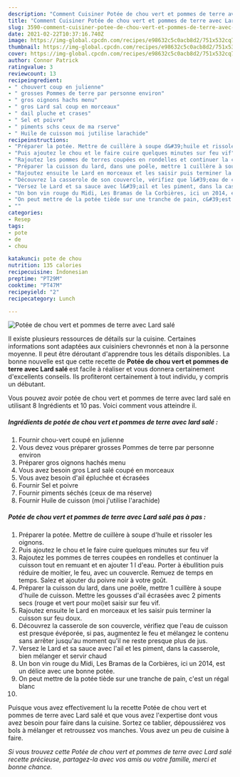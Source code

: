 ```yaml
---
description: "Comment Cuisiner Potée de chou vert et pommes de terre avec Lard salé"
title: "Comment Cuisiner Potée de chou vert et pommes de terre avec Lard salé"
slug: 3590-comment-cuisiner-potee-de-chou-vert-et-pommes-de-terre-avec-lard-sale
date: 2021-02-22T10:37:16.740Z
image: https://img-global.cpcdn.com/recipes/e98632c5c0acb8d2/751x532cq70/potee-de-chou-vert-et-pommes-de-terre-avec-lard-sale-photo-principale-de-la-recette.jpg
thumbnail: https://img-global.cpcdn.com/recipes/e98632c5c0acb8d2/751x532cq70/potee-de-chou-vert-et-pommes-de-terre-avec-lard-sale-photo-principale-de-la-recette.jpg
cover: https://img-global.cpcdn.com/recipes/e98632c5c0acb8d2/751x532cq70/potee-de-chou-vert-et-pommes-de-terre-avec-lard-sale-photo-principale-de-la-recette.jpg
author: Connor Patrick
ratingvalue: 3
reviewcount: 13
recipeingredient:
- " chouvert coup en julienne"
- " grosses Pommes de terre par personne environ"
- " gros oignons hachs menu"
- " gros Lard sal coup en morceaux"
- " dail pluche et crases"
- " Sel et poivre"
- " piments schs ceux de ma rserve"
- " Huile de cuisson moi jutilise larachide"
recipeinstructions:
- "Préparer la potée. Mettre de cuillère à soupe d&#39;huile et rissoler les oignons."
- "Puis ajoutez le chou et le faire cuire quelques minutes sur feu vif"
- "Rajoutez les pommes de terres coupées en rondelles et continuer la cuisson tout en remuant et en ajouter 1 l d&#39;eau. Porter à ébullition puis réduire de moitier, le feu, avec un couvercle. Remuez de temps en temps. Salez et ajouter du poivre noir à votre goût."
- "Préparer la cuisson du lard, dans une poêle, mettre 1 cuillère à soupe d&#39;huile de cuisson. Mettre les gousses d&#39;ail écrasées avec 2 piments secs (rouge et vert pour moi)et saisir sur feu vif."
- "Rajoutez ensuite le Lard en morceaux et les saisir puis terminer la cuisson sur feu doux."
- "Découvrez la casserole de son couvercle, vérifiez que l&#39;eau de cuisson est presque évéporée, si pas, augmentez le feu et mélangez le contenu sans arrêter jusqu&#39;au moment qu&#39;il ne reste presque plus de jus."
- "Versez le Lard et sa sauce avec l&#39;ail et les piment, dans la casserole, bien mélanger et servir chaud"
- "Un bon vin rouge du Midi, Les Bramas de la Corbières, ici un 2014, est un délice avec une bonne potée."
- "On peut mettre de la potée tiède sur une tranche de pain, c&#39;est un régal blanc"
- ""
categories:
- Resep
tags:
- pote
- de
- chou

katakunci: pote de chou 
nutrition: 135 calories
recipecuisine: Indonesian
preptime: "PT29M"
cooktime: "PT47M"
recipeyield: "2"
recipecategory: Lunch

---
```



![Potée de chou vert et pommes de terre avec Lard salé](https://img-global.cpcdn.com/recipes/e98632c5c0acb8d2/751x532cq70/potee-de-chou-vert-et-pommes-de-terre-avec-lard-sale-photo-principale-de-la-recette.jpg)

Il existe plusieurs ressources de détails sur la cuisine. Certaines informations sont adaptées aux cuisiniers chevronnés et non à la personne moyenne. Il peut être déroutant d'apprendre tous les détails disponibles. La bonne nouvelle est que cette recette de <strong> Potée de chou vert et pommes de terre avec Lard salé </strong> est facile à réaliser et vous donnera certainement d'excellents conseils. Ils profiteront certainement à tout individu, y compris un débutant.

<!--inarticleads1-->

Vous pouvez avoir potée de chou vert et pommes de terre avec lard salé en utilisant 8 Ingrédients et 10 pas. Voici comment vous atteindre il.

##### Ingrédients de potée de chou vert et pommes de terre avec lard salé :

1. Fournir  chou-vert coupé en julienne
1. Vous devez vous préparer  grosses Pommes de terre par personne environ
1. Préparer  gros oignons hachés menu
1. Vous avez besoin  gros Lard salé coupé en morceaux
1. Vous avez besoin  d&#39;ail épluchée et écrasées
1. Fournir  Sel et poivre
1. Fournir  piments séchés (ceux de ma réserve)
1. Fournir  Huile de cuisson (moi j&#39;utilise l&#39;arachide)




<!--inarticleads2-->

##### Potée de chou vert et pommes de terre avec Lard salé pas à pas :

1. Préparer la potée. Mettre de cuillère à soupe d&#39;huile et rissoler les oignons.
1. Puis ajoutez le chou et le faire cuire quelques minutes sur feu vif
1. Rajoutez les pommes de terres coupées en rondelles et continuer la cuisson tout en remuant et en ajouter 1 l d&#39;eau. Porter à ébullition puis réduire de moitier, le feu, avec un couvercle. Remuez de temps en temps. Salez et ajouter du poivre noir à votre goût.
1. Préparer la cuisson du lard, dans une poêle, mettre 1 cuillère à soupe d&#39;huile de cuisson. Mettre les gousses d&#39;ail écrasées avec 2 piments secs (rouge et vert pour moi)et saisir sur feu vif.
1. Rajoutez ensuite le Lard en morceaux et les saisir puis terminer la cuisson sur feu doux.
1. Découvrez la casserole de son couvercle, vérifiez que l&#39;eau de cuisson est presque évéporée, si pas, augmentez le feu et mélangez le contenu sans arrêter jusqu&#39;au moment qu&#39;il ne reste presque plus de jus.
1. Versez le Lard et sa sauce avec l&#39;ail et les piment, dans la casserole, bien mélanger et servir chaud
1. Un bon vin rouge du Midi, Les Bramas de la Corbières, ici un 2014, est un délice avec une bonne potée.
1. On peut mettre de la potée tiède sur une tranche de pain, c&#39;est un régal blanc
1. 




<!--inarticleads1-->

<p>
Puisque vous avez effectivement lu la recette Potée de chou vert et pommes de terre avec Lard salé et que vous avez l'expertise dont vous avez besoin pour faire dans la cuisine. Sortez ce tablier, dépoussiérez vos bols à mélanger et retroussez vos manches. Vous avez un peu de cuisine à faire.
</p>

<p>
<i>Si vous trouvez cette Potée de chou vert et pommes de terre avec Lard salé recette précieuse, partagez-la avec vos amis ou votre famille, merci et bonne chance.</i>
</p>
